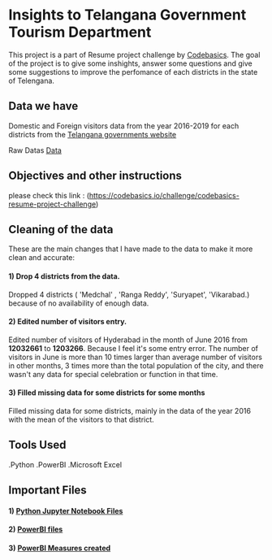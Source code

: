 
# Insights to Telangana Government Tourism Department
This project is a part of Resume project challenge by [Codebasics](codebasics.io). The goal of the project is to give some inshights, answer some questions and give some suggestions to improve the perfomance of each districts in the state of Telengana.


## Data we have

Domestic and Foreign visitors data from the year 2016-2019 for each districts from the [Telangana governments website](https://data.telangana.gov.in/)

Raw Datas [Data](https://github.com/azifnazar/codebasics_challenge/tree/main/data_visitors)

## Objectives and other instructions

please check this link : (https://codebasics.io/challenge/codebasics-resume-project-challenge)


## Cleaning of the data

These are the main changes that I have made to the data to make it more clean and accurate:

#### 1) Drop 4 districts from the data.


Dropped 4 districts ( 'Medchal' , 'Ranga Reddy', 'Suryapet', 'Vikarabad.) because of no availability of enough data.


#### 2) Edited number of visitors entry.


Edited number of visitors of Hyderabad in the month of June 2016 from **12032661** to **1203266**. Because I feel it's some entry error. The number of visitors in June is more than 10 times larger than average number of visitors in other months, 3 times more than the total population of the city, and there wasn't any data for special celebration or function in that time.


#### 3) Filled missing data for some districts for some months 


Filled missing data for some districts, mainly in the data of the year 2016 with the mean of the visitors to that district. 


## Tools Used

.Python 
.PowerBI
.Microsoft Excel

## Important Files


#### 1) [Python Jupyter Notebook Files](https://github.com/azifnazar/codebasics_challenge/tree/main/python_files)
#### 2) [PowerBI files](https://github.com/azifnazar/codebasics_challenge/tree/main/Outputs)
#### 3) [PowerBI Measures created](https://github.com/azifnazar/codebasics_challenge/blob/main/Outputs/Measures.txt)














